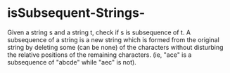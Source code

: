 # isSubsequent-Strings-
Given a string s and a string t, check if s is subsequence of t.  A subsequence of a string is a new string which is formed from the original string by deleting some (can be none) of the characters without disturbing the relative positions of the remaining characters. (ie, "ace" is a subsequence of "abcde" while "aec" is not).
